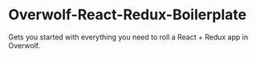 # Overwolf-React-Redux-Boilerplate
Gets you started with everything you need to roll a React + Redux app in Overwolf.

